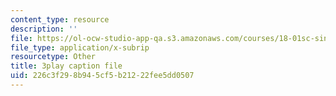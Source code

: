```yaml
---
content_type: resource
description: ''
file: https://ol-ocw-studio-app-qa.s3.amazonaws.com/courses/18-01sc-single-variable-calculus-fall-2010/226c3f298b945cf5b21222fee5dd0507_98X2TyxXQdU.vtt
file_type: application/x-subrip
resourcetype: Other
title: 3play caption file
uid: 226c3f29-8b94-5cf5-b212-22fee5dd0507
---
```

